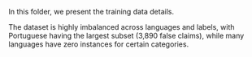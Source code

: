 In this folder, we present the training data details.

The dataset is highly imbalanced across languages and labels, with Portuguese having the largest subset (3,890 false claims), while many languages have zero instances for certain categories.
